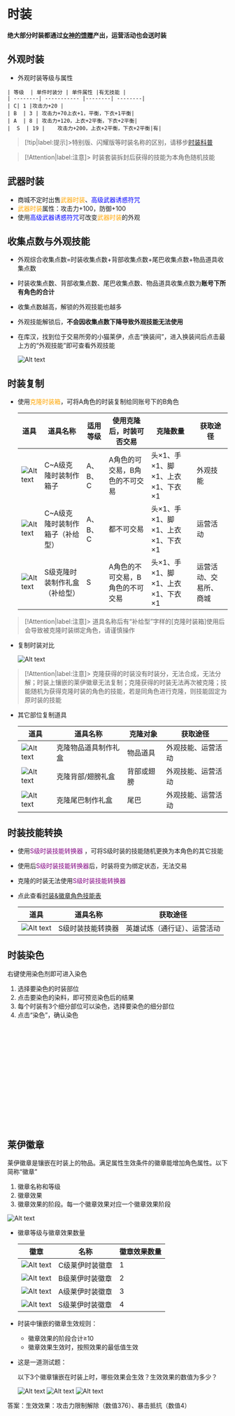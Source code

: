 #  时装
**绝大部分时装都通过[女神的馈赠](shop/)产出，运营活动也会送时装**



##  外观时装
-    外观时装等级与属性

    | 等级  | 单件时装分 | 单件属性 |有无技能 |
    | --------| ----------- |--------| --------|
    | C| 1 |攻击力+20 |
    | B  | 3 | 攻击力+70上衣+1，平衡，下衣+1平衡|
    | A  | 8 | 攻击力+120，上衣+2平衡，下衣+2平衡|
    |  S  | 19 |    攻击力+200，上衣+2平衡，下衣+2平衡|有|


> [!tip|label:提示]>特别版、闪耀版等时装名称的区别，请移步[时装科普](https://mp.weixin.qq.com/s/TjaMPlXRZUNSqBOX0d4Xqg)

> [!Attention|label:注意]> 时装套装拆封后获得的技能为本角色随机技能

## 武器时装

-    商城不定时出售<a style="color: orange;">武器时装</a>、<a style="color: blue;">高级武器诱惑符咒</a>
-   <a style="color: orange;">武器时装</a>属性：攻击力+100，防御+100
-    使用<a style="color: blue;">高级武器诱惑符咒</a>可改变<a style="color: orange;">武器时装</a>的外观

##  收集点数与外观技能

-  外观综合收集点数=时装收集点数+背部收集点数+尾巴收集点数+物品道具收集点数
-  时装收集点数、背部收集点数、尾巴收集点数、物品道具收集点数为**账号下所有角色的合计**
-  收集点数越高，解锁的外观技能也越多
-  外观技能解锁后，**不会因收集点数下降导致外观技能无法使用**
-  在库汉，找到位于交易所旁的小猫莱伊，点击“换装间”，进入换装间后点击最上方的“外观技能”即可查看外观技能

    ![Alt text](/image/image-6.png ':size=35%')

## 时装复制
-  使用<a style="color: orange;">克隆时装箱</a>，可将A角色的时装复制给同账号下的B角色

    | 道具  | 道具名称 | 适用等级|使用克隆后，时装可否交易 |克隆数量|获取途径|
    | --------| ----------- |--------|--------|--------|--------|
    | ![Alt text](/image/image-1.png)| C~A级克隆时装制作箱子 |A、B、C|A角色的可交易，B角色的不可交易 |头×1、手×1、脚×1、上衣×1、下衣×1|外观技能|
    | ![Alt text](/image/image-1.png) | C~A级克隆时装制作箱子（补给型）|A、B、C|都不可交易| 头×1、手×1、脚×1、上衣×1、下衣×1|运营活动|
    |  ![Alt text](/image/image.png)  | S级克隆时装制作礼盒（补给型） |S|A角色的不可交易，B角色的不可交易|头×1、手×1、脚×1、上衣×1、下衣×1|运营活动、交易所、商城|

> [!Attention|label:注意]> 道具名称后有“补给型”字样的[克隆时装箱]使用后会导致被克隆时装绑定角色，请谨慎操作

-   复制时装对比

    ![Alt text](/image/image-16.jpg)

> [!Attention|label:注意]> 克隆获得的时装没有时装分，无法合成，无法分解；时装上镶嵌的莱伊徽章无法复制；克隆获得的时装无法再次被克隆；技能随机为获得克隆时装的角色的技能，若是同角色进行克隆，则技能固定为原时装的技能


-  其它部位复制道具

    | 道具  | 道具名称 | 克隆对象|获取途径|
    | --------| ----------- |--------|--------|
    | ![Alt text](/image/image-5.png)| 克隆物品道具制作礼盒 |物品道具|外观技能、运营活动
    | ![Alt text](/image/image-3.png)| 克隆背部/翅膀礼盒 |背部或翅膀|外观技能、运营活动
    | ![Alt text](/image/image-4.png)| 克隆尾巴制作礼盒 |尾巴|外观技能、运营活动



## 时装技能转换
-  使用<a style="color: purple;">S级时装技能转换器</a> ，可将S级时装的技能随机更换为本角色的其它技能
-  使用后<a style="color: purple;">S级时装技能转换器</a>后，时装将变为绑定状态，无法交易
-  克隆的时装无法使用<a style="color: purple;">S级时装技能转换器</a>
-  点此查看[时装&徽章角色技能表]( https://mh.tiancity.com/homepage/articlenews/2024/08/12/64813.html)

    | 道具  | 道具名称 | 获取途径|
    | --------| ----------- |--------|
    | ![Alt text](/image/image-17.png)| S级时装技能转换器 |英雄试炼（通行证）、运营活动


## 时装染色
右键使用染色剂即可进入染色
1.  选择要染色的时装部位
2.  点击要染色的染料，即可预览染色后的结果
3.  每个时装有3个细分部位可以染色，选择要染色的细分部位
4.  点击“染色”，确认染色

<div id="dplayer2"  style="width: 80%; aspect-ratio: 16/9;"></div>
<script>const dp = new DPlayer({
    container: document.getElementById('dplayer2'),
    video: {
        url: 'https://cdn.jsdelivr.net/gh/826990071/media/source/level3-1.mp4',
        autoplay: false,
        preload: 'none',
        volume: 0.4,
    },
}); 
</script>


## 莱伊徽章
莱伊徽章是镶嵌在时装上的物品。满足属性生效条件的徽章能增加角色属性。以下简称“徽章”
1. 徽章名称和等级
2. 徽章效果  
3. 徽章效果的阶段。每一个徽章效果对应一个徽章效果阶段

![Alt text](/image/image-12.png)



-   徽章等级与徽章效果数量

    | 徽章  | 名称 | 徽章效果数量|  
    | --------| ----------- |--------|
    | ![Alt text](/image/image-8.png)| C级莱伊时装徽章 |1|
    | ![Alt text](/image/image-9.png)| B级莱伊时装徽章  |2|
    | ![Alt text](/image/image-10.png)| A级莱伊时装徽章  |3|
    | ![Alt text](/image/image-11.png)| S级莱伊时装徽章  |4|

-   时装中镶嵌的徽章生效规则：
    -   徽章效果的阶段合计≥10
    -   徽章效果生效时，按照效果的最低值生效

- 这是一道测试题：

    以下3个徽章镶嵌在时装上时，哪些效果会生效？生效效果的数值为多少？

    ![Alt text](/image/image-13.png) ![Alt text](/image/image-14.png) ![Alt text](/image/image-15.png)


答案：<span title="你答对了吗？" class="heimu">生效效果：攻击力限制解除（数值376）、暴击抵抗（数值4）</span>

